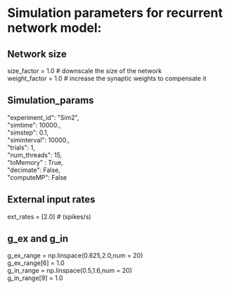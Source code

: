 # Simulation parameters for recurrent network model:

## Network size
size_factor = 1.0 # downscale the size of the network <br>
weight_factor = 1.0 # increase the synaptic weights to compensate it

## Simulation_params
"experiment_id": "Sim2", <br>
"simtime": 10000., <br>
"simstep": 0.1, <br>
"siminterval": 10000., <br>
"trials": 1, <br>
"num_threads": 15, <br>
"toMemory" : True,<br>
"decimate": False, <br>
"computeMP": False <br>

## External input rates
ext_rates = [2.0] # (spikes/s)

## g_ex and g_in
g_ex_range = np.linspace(0.625,2.0,num = 20) <br>
g_ex_range[6] = 1.0 <br>
g_in_range = np.linspace(0.5,1.6,num = 20) <br>
g_in_range[9] = 1.0
